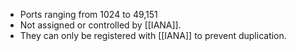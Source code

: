 - Ports ranging from 1024 to 49,151 
- Not assigned or controlled by [[IANA]].
- They can only be registered with [[IANA]] to prevent duplication.
